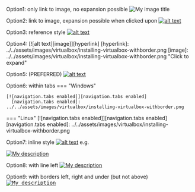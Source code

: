 <!---IMAGES----------------------------------------------------------------->
Option1: only link to image, no expansion possible
![My image title](../../assets/images/virtualbox/installing-virtualbox-withborder.png)

Option2: link to image, expansion possible when clicked upon
[![alt text][1]][2]

[1]: ../../assets/images/virtualbox/installing-virtualbox-withborder.png
[2]: ../../assets/images/virtualbox/installing-virtualbox-withborder.png

Option3: reference style
[![alt text][1]][1]

[1]: ../../assets/images/virtualbox/installing-virtualbox-withborder.png
"My Tooltip for my image"

Option4:
[![alt text][image]][hyperlink]
[hyperlink]: ../../assets/images/virtualbox/installing-virtualbox-withborder.png
[image]: ../../assets/images/virtualbox/installing-virtualbox-withborder.png 
"Click to expand"

Option5: (PREFERRED)
[![alt text](../../assets/images/virtualbox/installing-virtualbox-withborder.png)](../../assets/images/virtualbox/installing-virtualbox-withborder.png)

Option6: within tabs
=== "Windows"

    [![navigation.tabs enabled]][navigation.tabs enabled]
      [navigation.tabs enabled]: ../../assets/images/virtualbox/installing-virtualbox-withborder.png

=== "Linux"
    [![navigation.tabs enabled]][navigation.tabs enabled]
      [navigation.tabs enabled]: ../../assets/images/virtualbox/installing-virtualbox-withborder.png


Option7: inline style
[![alt text](image "tooltip")](hyperlink)
e.g.

[![My description](../../assets/images/virtualbox/installing-virtualbox-withborder.png "My tooltip")](../../assets/images/virtualbox/installing-virtualbox-withborder.png)


Option8: with line left
[![My description](../../assets/images/virtualbox/installing-virtualbox-withborder.png "My tooltip")](../../assets/images/virtualbox/installing-virtualbox-withborder.png)

Option9: with borders left, right and under (but not above)
<kbd> [![My description](../../assets/images/virtualbox/installing-virtualbox-withborder.png "My tooltip")](../../assets/images/virtualbox/installing-virtualbox-withborder.png) </kbd>


<!---PAGE----------------------------------------------------------------->
# <Titel>

## <Subtitel1>
<kbd> [![<Titel>](../../assets/images/<tutorial>/<section>/<file-name1>.png "<Subtitel1>")](../../assets/images/<tutorial>/<section>/<file-name1>.png) </kbd>

## <Subtitel2>
<kbd> [![<Titel>](../../assets/images/<tutorial>/<section>/<file-name2>.png "<Subtitel2>")](../../assets/images/<tutorial>/<section>/<file-name2>.png) </kbd>

## <Subtitel3>
<kbd> [![<Titel>](../../assets/images/<tutorial>/<section>/<file-name3>.png "<Subtitel3>")](../../assets/images/<tutorial>/<section>/<file-name3>.png) </kbd>

## <Subtitel4>
<kbd> [![<Titel>](../../assets/images/<tutorial>/<section>/<file-name4>.png "<Subtitel4>")](../../assets/images/<tutorial>/<section>/<file-name4>.png) </kbd>

## <Subtitel5>
<kbd> [![<Titel>](../../assets/images/<tutorial>/<section>/<file-name5>.png "<Subtitel5>")](../../assets/images/<tutorial>/<section>/<file-name5>.png) </kbd>

## <Subtitel6>
<kbd> [![<Titel>](../../assets/images/<tutorial>/<section>/<file-name6>.png "<Subtitel6>")](../../assets/images/<tutorial>/<section>/<file-name6>.png) </kbd>

## <Subtitel7>
<kbd> [![<Titel>](../../assets/images/<tutorial>/<section>/<file-name7>.png "<Subtitel7>")](../../assets/images/<tutorial>/<section>/<file-name7>.png) </kbd>

## <Subtitel8>
<kbd> [![<Titel>](../../assets/images/<tutorial>/<section>/<file-name8>.png "<Subtitel8>")](../../assets/images/<tutorial>/<section>/<file-name8>.png) </kbd>

## <Subtitel9>
<kbd> [![<Titel>](../../assets/images/<tutorial>/<section>/<file-name9>.png "<Subtitel9>")](../../assets/images/<tutorial>/<section>/<file-name9>.png) </kbd>

## <Subtitel10>
<kbd> [![<Titel>](../../assets/images/<tutorial>/<section>/<file-name10>.png "<Subtitel10>")](../../assets/images/<tutorial>/<section>/<file-name10>.png) </kbd>


<!---OTHER----------------------------------------------------------------->

<!---OTHER----------------------------------------------------------------->

<!---OTHER----------------------------------------------------------------->